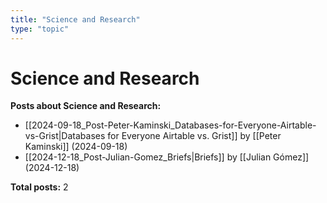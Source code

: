 ```yaml
---
title: "Science and Research"
type: "topic"
---
```


# Science and Research

**Posts about Science and Research:**

- [[2024-09-18_Post-Peter-Kaminski_Databases-for-Everyone-Airtable-vs-Grist|Databases for Everyone Airtable vs. Grist]] by [[Peter Kaminski]] (2024-09-18)
- [[2024-12-18_Post-Julian-Gomez_Briefs|Briefs]] by [[Julian Gómez]] (2024-12-18)

**Total posts:** 2
